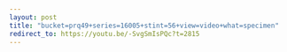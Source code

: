 ```yaml
---
layout: post
title: "bucket=prq49+series=16005+stint=56+view=video+what=specimen"
redirect_to: https://youtu.be/-SvgSmIsPQc?t=2815
---
```

